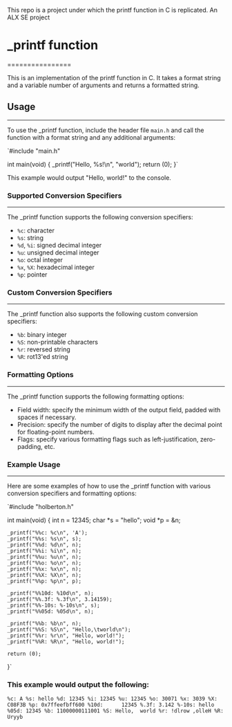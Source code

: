This repo is a project under which the printf function in C is replicated.
An ALX SE project

# _printf function
================

This is an implementation of the printf function in C. It takes a format string and a variable number of arguments and returns a formatted string.

## Usage
-----

To use the _printf function, include the header file `main.h` and call the function with a format string and any additional arguments:


`#include "main.h"

int main(void)
{
    _printf("Hello, %s!\n", "world");
    return (0);
}`

This example would output "Hello, world!" to the console.

### Supported Conversion Specifiers
-------------------------------

The _printf function supports the following conversion specifiers:

-   `%c`: character
-   `%s`: string
-   `%d`, `%i`: signed decimal integer
-   `%u`: unsigned decimal integer
-   `%o`: octal integer
-   `%x`, `%X`: hexadecimal integer
-   `%p`: pointer

### Custom Conversion Specifiers
----------------------------

The _printf function also supports the following custom conversion specifiers:

-   `%b`: binary integer
-   `%S`: non-printable characters
-   `%r`: reversed string
-   `%R`: rot13'ed string

### Formatting Options
------------------

The _printf function supports the following formatting options:

-   Field width: specify the minimum width of the output field, padded with spaces if necessary.
-   Precision: specify the number of digits to display after the decimal point for floating-point numbers.
-   Flags: specify various formatting flags such as left-justification, zero-padding, etc.

### Example Usage
-------------

Here are some examples of how to use the _printf function with various conversion specifiers and formatting options:

`#include "holberton.h"

int main(void)
{
    int n = 12345;
    char *s = "hello";
    void *p = &n;

    _printf("%%c: %c\n", 'A');
    _printf("%%s: %s\n", s);
    _printf("%%d: %d\n", n);
    _printf("%%i: %i\n", n);
    _printf("%%u: %u\n", n);
    _printf("%%o: %o\n", n);
    _printf("%%x: %x\n", n);
    _printf("%%X: %X\n", n);
    _printf("%%p: %p\n", p);

    _printf("%%10d: %10d\n", n);
    _printf("%%.3f: %.3f\n", 3.14159);
    _printf("%%-10s: %-10s\n", s);
    _printf("%%05d: %05d\n", n);

    _printf("%%b: %b\n", n);
    _printf("%%S: %S\n", "Hello,\tworld\n");
    _printf("%%r: %r\n", "Hello, world!");
    _printf("%%R: %R\n", "Hello, world!");

    return (0);
}`

### This example would output the following:

`%c: A
%s: hello
%d: 12345
%i: 12345
%u: 12345
%o: 30071
%x: 3039
%X: C08F3B
%p: 0x7ffeefbff600
%10d:      12345
%.3f: 3.142
%-10s: hello
%05d: 12345
%b: 11000000111001
%S: Hello,  world
%r: !dlrow ,olleH
%R: Uryyb`
